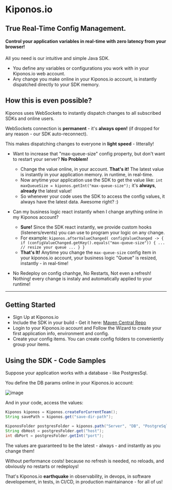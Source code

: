 # Kiponos.io
## True Real-Time Config Management.


#### Control your application variables in real-time with zero latency from your browser!

All you need is our intuitive and simple Java SDK.

- You define any variables or configurations you work with in your Kiponos.io web account.
- Any change you make online in your Kiponos.io account, is instantly dispatched directly to your SDK memory.

## How this is even possible?

Kiponos uses WebSockets to instantly dispatch changes to all subscribed SDKs and online users.

WebSockets connection is **permanent** - it's **always open!** (if dropped for any reason - our SDK auto-reconnect).

This makes dispatching changes to everyone in **light speed** - litterally!

- Want to increase that "max-queue-size" config property, but don't want to restart your server? **No Problem!**
  - Change the value online, in your account. **That's it!** The latest value is instantly in your application memory. in runtime, in real-time.
  - Now anytime your application use the SDK to get the value like: ` int maxQueueSize = kiponos.getInt("max-queue-size"); ` it's **always**, **already** the latest value!
  - So whenever your code uses the SDK to access the config values, it always have the latest data. Awesome right? :)
 
- Can my business logic react instantly when I change anything online in my Kiponos account?
  - **Sure!** Since the SDK react instantly, we provide custom hooks (listeners/events) you can use to program your logic on any change.
  - For example: ` kiponos.afterValueChanged( configValueChanged -> { if (configValueChanged.getKey().equals("max-queue-size")) { ... // resize your queue ... } } `
  - **That's It!** Anytime you change the `max-queue-size` config item in your kiponos.io account, your business logic "Queue" is resized, instantly - in real-time!

- No Redeploy on config chanhge, No Restarts, Not even a refresh! Nothing! every change is instaly and automatically applied to your runtime!

---

## Getting Started

- Sign Up at Kiponos.io
- Include the SDK in your build - Get it here: [Maven Central Repo](https://mvnrepository.com/artifact/io.kiponos/sdk-boot-3)
- Login to your Kiponos.io account and Follow the Wizard to create your first application info, environment and config.
- Create your config items. You can create config folders to conveniently group your items.

## Using the SDK - Code Samples

Suppose your application works with a database - like PostgresSql.  

You define the DB params online in your Kiponos.io account:

![image](https://github.com/user-attachments/assets/57eeca27-299b-44d0-9ff7-4fbf9206b338)

And in your code, access the values:

```java
Kiponos kiponos = Kiponos.createForCurrentTeam();
String savePath = kiponos.get("save-dir-path");

KiponosFolder postgresFolder = kiponos.path("Server", "DB", "PostgreSql");
String dbHost = postgresFolder.get("host");
int dbPort = postgresFolder.getInt("port");
```

The values are guaranteed to be the latest - always - and instantly as you change them!

Without performance costs! 
because no refresh is needed, no reloads, and obviously no restarts or redeploys!

That's Kiponos.io **earthquake** in observability, in devops, in software developement, in tests, in CI/CD, in production maintainance - for all of us!

<!---
kiponos-io/kiponos-io is a ✨ special ✨ repository because its `README.md` (this file) appears on your GitHub profile.
You can click the Preview link to take a look at your changes.
--->
